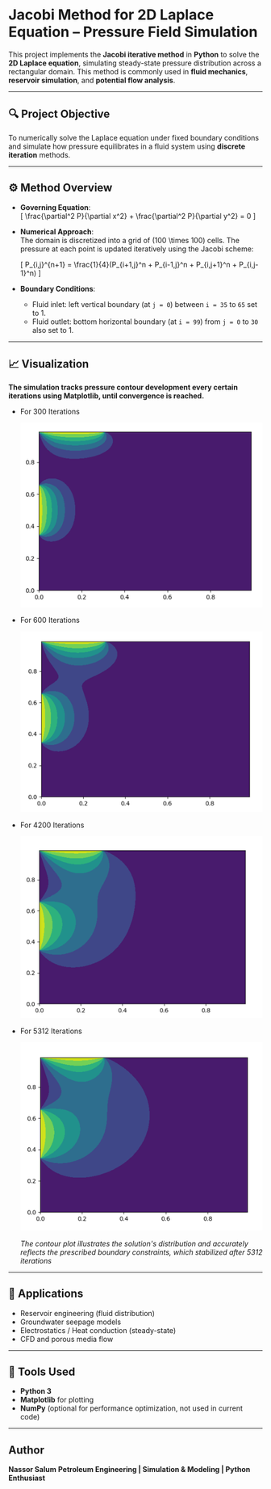 # Jacobi Method for 2D Laplace Equation – Pressure Field Simulation

This project implements the **Jacobi iterative method** in **Python** to solve the **2D Laplace equation**, simulating steady-state pressure distribution across a rectangular domain. This method is commonly used in **fluid mechanics**, **reservoir simulation**, and **potential flow analysis**.

---

## 🔍 Project Objective

To numerically solve the Laplace equation under fixed boundary conditions and simulate how pressure equilibrates in a fluid system using **discrete iteration** methods.

---

## ⚙️ Method Overview

- **Governing Equation**:  
  \[
  \frac{\partial^2 P}{\partial x^2} + \frac{\partial^2 P}{\partial y^2} = 0
  \]
  
- **Numerical Approach**:  
  The domain is discretized into a grid of \(100 \times 100\) cells. The pressure at each point is updated iteratively using the Jacobi scheme:

  \[
  P_{i,j}^{n+1} = \frac{1}{4}(P_{i+1,j}^n + P_{i-1,j}^n + P_{i,j+1}^n + P_{i,j-1}^n)
  \]

- **Boundary Conditions**:  
  - Fluid inlet: left vertical boundary (at `j = 0`) between `i = 35` to `65` set to 1.  
  - Fluid outlet: bottom horizontal boundary (at `i = 99`) from `j = 0` to `30` also set to 1.

---

## 📈 Visualization

**The simulation tracks pressure contour development every certain iterations using **Matplotlib**, until convergence is reached.**

- For 300 Iterations

  ![300 Iterations](https://github.com/Nassor-Salum/jacobi-method-laplace-2d/blob/main/Screenshot%202025-06-25%20235819.png)


- For 600 Iterations

  ![600 Iterations](https://github.com/Nassor-Salum/jacobi-method-laplace-2d/blob/main/Screenshot%202025-06-25%20235914.png)


- For 4200 Iterations

    ![4200 Iterations](https://github.com/Nassor-Salum/jacobi-method-laplace-2d/blob/main/Screenshot%202025-06-25%20235942.png)


 - For 5312 Iterations
   
      ![Final Iterations](https://github.com/Nassor-Salum/jacobi-method-laplace-2d/blob/main/Screenshot%202025-06-26%20000005.png)
    
    *The contour plot illustrates the solution's distribution and accurately reflects the prescribed boundary constraints, which stabilized after 5312 iterations*
---

## 🧠 Applications

- Reservoir engineering (fluid distribution)
- Groundwater seepage models
- Electrostatics / Heat conduction (steady-state)
- CFD and porous media flow

---

## 🧪 Tools Used

- **Python 3**
- **Matplotlib** for plotting
- **NumPy** (optional for performance optimization, not used in current code)

---
## Author
**Nassor Salum**
**Petroleum Engineering | Simulation & Modeling | Python Enthusiast**
